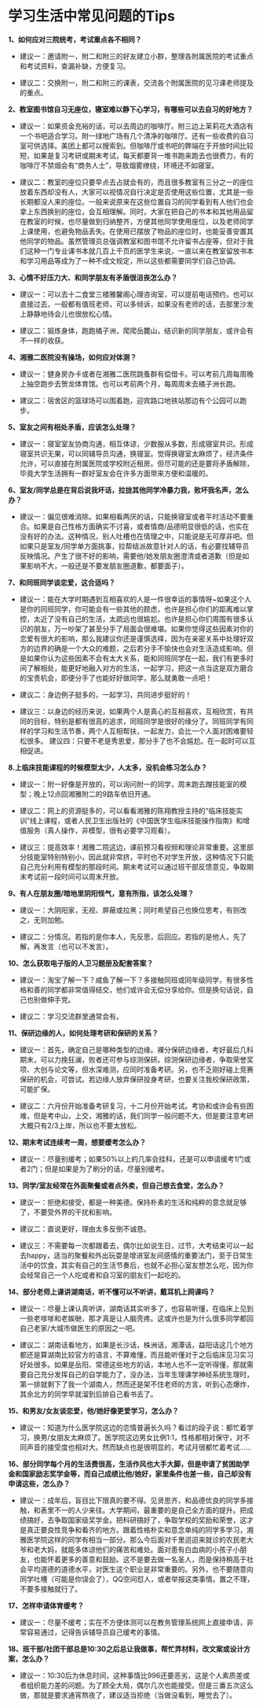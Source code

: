 # 学习生活中常见问题的Tips

**1、如何应对三院统考，考试重点各不相同？**

+ 建议一：邀请附一，附二和附三的好友建立小群，整理各附属医院的考试重点和考试资料，查漏补缺，方便复习。

+ 建议二：交换附一，附二和附三的课表，交流各个附属医院的见习课老师提及的重点。

**2、教室图书馆自习无座位，寝室难以静下心学习，有哪些可以去自习的好地方？**

+ 建议一：如果资金充裕的话，可以去周边的咖啡厅。附三边上茉莉花大酒店有一个书吧适合学习。附一绿地广场有几个清净的咖啡厅。还有一些收费的自习室可供选择。美团上都可以搜索到。但咖啡厅或书吧的弊端在于开放时间比较短，如果是复习考研或期末考试，每天都要背一堆书跑来跑去也很费力，有的咖啡厅不禁烟会有“商务人士”，导致烟雾缭绕，环境还不如寝室。

+ 建议二：教室的座位只要早点去占就会有的，而且很多教室有三分之一的座位放着东西却没有人，大家可以视情况自行决定是否使用这些位置，尤其是一些长期都没人来的座位。一般来说原来在这些位置自习的同学看到有人他们也会拿上东西换别的座位，会互相理解。同时，大家在把自己的书本和其他用品留在教室的时候，也尽量做到归纳整齐，方便其他同学使用座位，以及老师同学上课使用，也避免物品丢失。在使用已摆放了物品的座位时，也能妥善安置其他同学的物品。虽然管理员总强调教室和图书馆不允许留书占座等，但对于我们这种一门专业课书本就几百上千页的医学生来说，一直以来在教室留放书本和学习用品等成为了一种不成文规定，所以这些都需要同学们自己协调。

**3、心情不好压力大、和同学朋友有矛盾很沮丧怎么办？**

+ 建议一：可以去十二食堂三楼雅馨阁心理咨询室，可以提前电话预约，也可以直接过去，一般都有值班老师，可以多倾诉，如果没有老师的话，去那里沙发上静静地待会儿也很放松心情。

+ 建议二：锻炼身体，跑跑橘子洲，爬爬岳麓山，结识新的同学朋友，或许会有不一样的收获。

**4、湘雅二医院没有操场，如何应对体测？**

+ 建议一：健身房办卡或者在湘雅二医院跳蚤群有偿借卡。可以考前几周每周晚上抽空跑步去贺龙体育馆。也可以考前两个月，每周周末去橘子洲长跑。

+ 建议二：宿舍区的篮球场可以围着跑，迎宾路口地铁站那边有个公园可以跑步。

**5、室友之间有相处矛盾，应该怎么处理？**

+ 建议一：寝室室友协商沟通，相互体谅，少数服从多数，形成寝室共识。形成寝室共识无果，可以同辅导员沟通，换寝室。觉得换寝室太麻烦了，经济条件允许，可以直接在附属医院或学校附近租房。但尽可能的还是要将矛盾解除，毕竟大学生活拥有一群好室友会在许多方面带来方便和温暖的。

**6、室友/同学总是在背后说我坏话，拉拢其他同学冷暴力我，败坏我名声，怎么办？**

+ 建议一：偏见很难消除。如果相看两厌的话，只能换寝室或者平时活动不要重合。如果是自己性格方面确实不讨喜，或者情商/品德明显很低的话，也实在没有好的办法。这种情况，别人吐槽也在情理之中，只能说是无可厚非吧。但如果只是室友/同学单方面挑事，拉帮结派故意针对人的话，有必要找辅导员反映情况。产生了很不好的影响，需要他/她发朋友圈澄清或者道歉（但是如果影响不大，一般还是不要发朋友圈道歉，都要面子）。

**7、和同班同学谈恋爱，这合适吗？**

+ 建议一：能在大学时期遇到互相喜欢的人是一件很幸运的事情呀~如果这个人是你的同班同学，你可能会有一些其他的顾虑，也许是担心你们的距离难以掌控，太近了没有自己的生活，太疏远也很尴尬。也许是担心你们周围有很多认识的朋友，万一吵架了甚至分手了局面会很难堪。如果你觉得这些因素对你的恋爱有很大的影响，那么我建议你还是谨慎选择，因为在亲密关系中处理好双方的边界的确是一个大众的难题，之后若分手不愉快也会对生活造成影响。但是如果你认为这些因素不会有太大关系，能和同班同学在一起，我们有更多时间了解相处，能更好地融入对方的生活，一起学习，把这一点当这是双方磨合的宝贵机会，即便分手了也能好好做同学，那么就勇敢一点吧！

+ 建议二：身边例子挺多的，一起学习，共同进步挺好的！

+ 建议三：以身边的经历来说，如果两个人是真心的互相喜欢，互相欣赏，有共同的目标，特别是都有很高的追求，同班同学是很好的缘分了。同班同学有同样的学习和生活节奏，两个人互相帮扶，一起发力，会比一个人面对困难要轻松很多。
建议四：只要不老是秀恩爱，那分手了也不会尴尬。在一起时可以互相促进。

**8.上临床技能课程的时候模型太少，人太多，没机会练习怎么办？**

+ 建议一：附一好像是开放的，可以询问附一的同学，周末跑去蹭技能室的模型；晚上12点回湘雅附二的9路车依旧开通。

+ 建议二：网上的资源挺多的，可以看看湘雅的陈翔教授主持的“临床技能实训”线上课程，或者人民卫生出版社的《中国医学生临床技能操作指南》和增值服务（真人操作，非模型，很有必要学习观看）。

+ 建议三：提高效率！湘雅二院这边，课前预习看视频和理论非常重要。这里部分技能室特别特别小，因此就非常挤，平时也不对学生开放，这种情况下只能自己充分利用有模型的那段时间。期末考试可以通过班干部反馈意见，争取期末考试前一段时间可以周末开放。

**9、有人在朋友圈/暗地里阴阳怪气，意有所指，该怎么处理？**

+ 建议一：大阴阳家，无视、屏蔽或拉黑；同时希望自己也换位思考，有则改之，无则加勉。

+ 建议二：分情况。若指的是你本人，先反思，后回应。若指的是他人，先了解，再发言（也可以不发言）。

**10、怎么获取电子版的人卫习题册及配套答案？**

+ 建议一：淘宝了解一下？咸鱼了解一下？多接触同班或同年级同学，有很多性格和善的同学都非常值得结交，他们或许会无偿分享给你。但是换句话说，自己也别做伸手党。

+ 建议二：学习交流群里通常会有。

**11、保研边缘的人，如何处理考研和保研的关系？**

+ 建议一：首先，确定自己是哪种类型的边缘。裸分保研边缘者，考好最后几科期末，可以力挽狂澜，败者还可参与综测保研。综测保研边缘者，争取荣誉奖项、大创与论文等，但水深难测，应同时准备考研。另，也不乏刚好碰上竞赛保研的机会，可尝试。若边缘人放弃保研投身考研，也要关注我校保研政策，可能扩保。

+ 建议二：六月份开始准备考研复习，十二月份开始考试。考协和或许会有些困难，但是考中山，上交，湘雅的话，我们同学一般问题不大，但是要注意考研大概只有2/3上岸，所以也不要太放松。

**12、期末考试连续考一周，想要缓考怎么办？**

+ 建议一：尽量别缓考；如果50%以上的几率会挂科，还是可以申请缓考1门或者2门；但是如果是为了刷分的话，尽量别缓考。

**13、同学/室友经常在外面聚餐或者点外卖，但自己想去食堂，怎么办？**

+ 建议一：拒绝和接受，都是一种美德。保持朴素的生活和纯粹的意念就足够了，不要受外界的干扰和影响。

+ 建议二：直说更好，理由太多反倒不诚恳。

+ 建议三：不需要每一次都跟着去，偶尔比如说生日，过节，大考结束可以一起去happy，适当的聚餐和外出玩耍是增进室友间感情的重要法门，至于日常生活中的饮食，其实有自己的生活节奏后，也就不必担心室友想怎么吃，因为你会经常自己一个人吃或者和自习室的朋友们一起吃的。

**14、部分老师上课讲湖南话，听不懂可以不听讲，戴耳机上网课吗？**

+ 建议一：尽量上课认真听讲，湖南话其实听多了，也容易听懂，在临床上见到一些老嗲嗲和老娭毑，那才真是让人脑壳疼。这或许也是为什么很多同学都回自己老家/大城市做医生的原因之一吧。

+ 建议二：湖南话看地方，如果是长沙话，株洲话，湘潭话，益阳话这几个地方都还是算湖南比较官方的语言，不算难懂，而且能听懂对于之后临床见习实习好处很多。如果是岳阳、常德这些地方的话，本地人也不一定听得懂，那就需要自己充分发挥自己的自学能力了，没办法，当年生理课学神经系统生理时，第一排就剩下了我一个湖南人，然而还是架不住老师的方言，听到心态爆炸，其余北方的同学早就溜到后排自己看书去了。

**15、和男友/女友谈恋爱，他/她好像更爱学习，怎么办？**

+ 建议一：知道为什么医学院这边的恋情普遍长久吗？看过的段子说：都忙着学习，换男/女朋友太麻烦了。医学院这边男女比例1:1，性格都相对保守，对不同声音的接受度也相对大。然而缺点也是很明显的，考试月很都忙着考试……

**16、部分同学每个月的生活费很高，生活作风也大手大脚，但是申请了贫困助学金和国家励志奖学金等，而自己成绩比他/她好，家里条件也差一些，自己却没有申请这些，怎么办？**

+ 建议一：成年后，盲目比下限真的要不得。见贤思齐，和品德优良的同学多接触，和表里不一的人少来往。大学期间，最重要的是自己全方面的提升。把成绩搞好，去争取国家级奖学金。把科研搞好了，争取学校的奖励和荣誉，这才是真正要良性竞争和看齐的地方。跟着性格朴实和意念单纯的同学多学习，湘雅医学院这样的同学有相当一部分。那么今后面对千里迢迢来就诊的农民老大爷和老大妈，就能多体谅他们的痛苦和难处。面对患有白血病的小孩子小朋友，也能怀着更多的善意和鼓励。这不是要去做一名圣人，而是保持稍高于社会平均道德的道德水平，对医生这个职业是非常重要的。另外，也不要随意向同学吐槽（可能是你误会了），QQ空间怼人，或者举报这类事情。置之不理，不要多接触就行了。

**17、怎样申请体育缓考？**

+ 建议一：尽量不缓考；实在不方便体测可以在教务管理系统网上直接申请，非常容易通过，记得告诉辅导员自己缓考的事情。

**18、班干部/社团干部总是10:30之后总让我做事，帮忙弄材料，改文案或设计方案，怎么办？**

+ 建议一：10:30后为休息时间，这种事情比996还要恶劣，这是个人素质差或者组织能力差的问题。为了顾全大局，偶尔几次也能接受。但是三番五次这么做，那就是要求通宵熬夜了，建议适当拒绝（当做没看到，睡觉去了）。